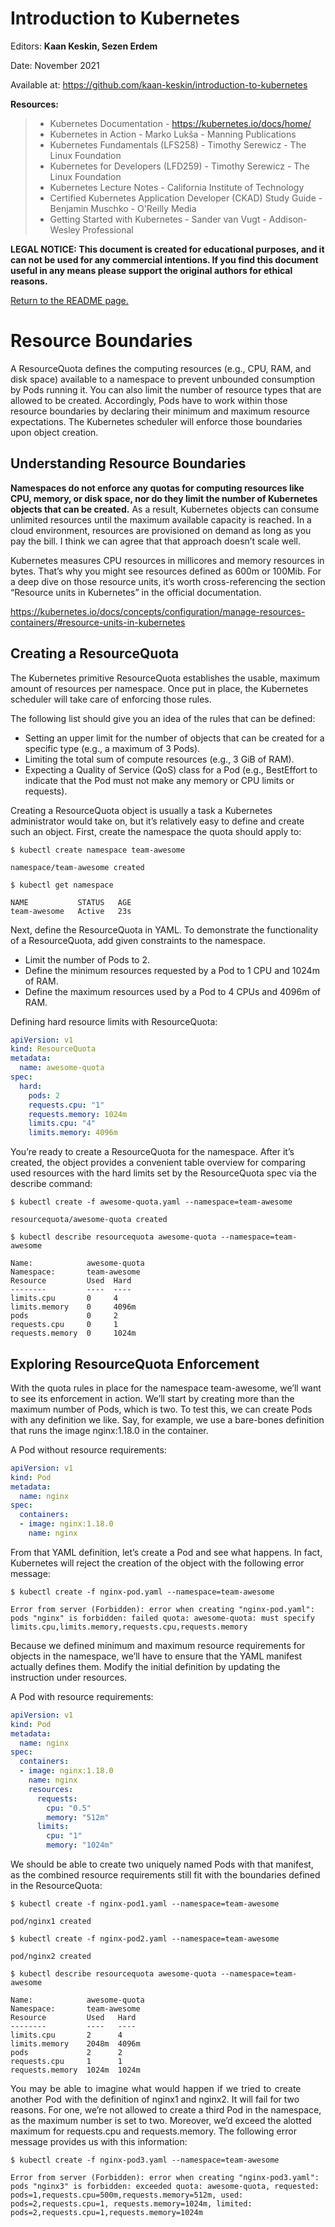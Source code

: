 # Introduction to Kubernetes

Editors: **Kaan Keskin, Sezen Erdem**

Date: November 2021

Available at: https://github.com/kaan-keskin/introduction-to-kubernetes

**Resources:**

> - Kubernetes Documentation - https://kubernetes.io/docs/home/
> - Kubernetes in Action - Marko Lukša - Manning Publications
> - Kubernetes Fundamentals (LFS258) - Timothy Serewicz - The Linux Foundation
> - Kubernetes for Developers (LFD259) - Timothy Serewicz - The Linux Foundation
> - Kubernetes Lecture Notes - California Institute of Technology
> - Certified Kubernetes Application Developer (CKAD) Study Guide - Benjamin Muschko - O'Reilly Media
> - Getting Started with Kubernetes - Sander van Vugt - Addison-Wesley Professional

**LEGAL NOTICE: This document is created for educational purposes, and it can not be used for any commercial intentions. If you find this document useful in any means please support the original authors for ethical reasons.** 

[Return to the README page.](README.md)

# Resource Boundaries

A ResourceQuota defines the computing resources (e.g., CPU, RAM, and disk space) available to a namespace to prevent unbounded consumption by Pods running it. You can also limit the number of resource types that are allowed to be created. Accordingly, Pods have to work within those resource boundaries by declaring their minimum and maximum resource expectations. The Kubernetes scheduler will enforce those boundaries upon object creation.

## Understanding Resource Boundaries

**Namespaces do not enforce any quotas for computing resources like CPU, memory, or disk space, nor do they limit the number of Kubernetes objects that can be created.** As a result, Kubernetes objects can consume unlimited resources until the maximum available capacity is reached. In a cloud environment, resources are provisioned on demand as long as you pay the bill. I think we can agree that that approach doesn’t scale well.

Kubernetes measures CPU resources in millicores and memory resources in bytes. That’s why you might see resources defined as 600m or 100Mib. For a deep dive on those resource units, it’s worth cross-referencing the section “Resource units in Kubernetes” in the official documentation.

https://kubernetes.io/docs/concepts/configuration/manage-resources-containers/#resource-units-in-kubernetes

## Creating a ResourceQuota

The Kubernetes primitive ResourceQuota establishes the usable, maximum amount of resources per namespace. Once put in place, the Kubernetes scheduler will take care of enforcing those rules. 

The following list should give you an idea of the rules that can be defined:
- Setting an upper limit for the number of objects that can be created for a specific type (e.g., a maximum of 3 Pods).
- Limiting the total sum of compute resources (e.g., 3 GiB of RAM).
- Expecting a Quality of Service (QoS) class for a Pod (e.g., BestEffort to indicate that the Pod must not make any memory or CPU limits or requests).

Creating a ResourceQuota object is usually a task a Kubernetes administrator would take on, but it’s relatively easy to define and create such an object. First, create the namespace the quota should apply to:

```shell
$ kubectl create namespace team-awesome

namespace/team-awesome created

$ kubectl get namespace

NAME           STATUS   AGE
team-awesome   Active   23s
```

Next, define the ResourceQuota in YAML. To demonstrate the functionality of a ResourceQuota, add given constraints to the namespace.
- Limit the number of Pods to 2.
- Define the minimum resources requested by a Pod to 1 CPU and 1024m of RAM.
- Define the maximum resources used by a Pod to 4 CPUs and 4096m of RAM.

Defining hard resource limits with ResourceQuota:

```yaml
apiVersion: v1
kind: ResourceQuota
metadata:
  name: awesome-quota
spec:
  hard:
    pods: 2
    requests.cpu: "1"
    requests.memory: 1024m
    limits.cpu: "4"
    limits.memory: 4096m
```

You’re ready to create a ResourceQuota for the namespace. After it’s created, the object provides a convenient table overview for comparing used resources with the hard limits set by the ResourceQuota spec via the describe command:

```shell
$ kubectl create -f awesome-quota.yaml --namespace=team-awesome

resourcequota/awesome-quota created

$ kubectl describe resourcequota awesome-quota --namespace=team-awesome

Name:            awesome-quota
Namespace:       team-awesome
Resource         Used  Hard
--------         ----  ----
limits.cpu       0     4
limits.memory    0     4096m
pods             0     2
requests.cpu     0     1
requests.memory  0     1024m
```

## Exploring ResourceQuota Enforcement

With the quota rules in place for the namespace team-awesome, we’ll want to see its enforcement in action. We’ll start by creating more than the maximum number of Pods, which is two. To test this, we can create Pods with any definition we like. Say, for example, we use a bare-bones definition that runs the image nginx:1.18.0 in the container.

A Pod without resource requirements:

```yaml
apiVersion: v1
kind: Pod
metadata:
  name: nginx
spec:
  containers:
  - image: nginx:1.18.0
    name: nginx
```

From that YAML definition, let’s create a Pod and see what happens. In fact, Kubernetes will reject the creation of the object with the following error message:

```shell
$ kubectl create -f nginx-pod.yaml --namespace=team-awesome

Error from server (Forbidden): error when creating "nginx-pod.yaml": pods "nginx" is forbidden: failed quota: awesome-quota: must specify limits.cpu,limits.memory,requests.cpu,requests.memory
```

Because we defined minimum and maximum resource requirements for objects in the namespace, we’ll have to ensure that the YAML manifest actually defines them. Modify the initial definition by updating the instruction under resources.

A Pod with resource requirements:

```yaml
apiVersion: v1
kind: Pod
metadata:
  name: nginx
spec:
  containers:
  - image: nginx:1.18.0
    name: nginx
    resources:
      requests:
        cpu: "0.5"
        memory: "512m"
      limits:
        cpu: "1"
        memory: "1024m"
```

We should be able to create two uniquely named Pods with that manifest, as the combined resource requirements still fit with the boundaries defined in the ResourceQuota:

```shell
$ kubectl create -f nginx-pod1.yaml --namespace=team-awesome

pod/nginx1 created

$ kubectl create -f nginx-pod2.yaml --namespace=team-awesome

pod/nginx2 created

$ kubectl describe resourcequota awesome-quota --namespace=team-awesome

Name:            awesome-quota
Namespace:       team-awesome
Resource         Used   Hard
--------         ----   ----
limits.cpu       2      4
limits.memory    2048m  4096m
pods             2      2
requests.cpu     1      1
requests.memory  1024m  1024m
```

You  may  be  able  to  imagine  what  would  happen  if  we  tried  to  create  another  Pod  with the definition of nginx1 and nginx2. It will fail for two reasons. For one, we’re not allowed to create a third Pod in the namespace, as the maximum number is set to two. Moreover, we’d exceed the alotted maximum for requests.cpu and requests.memory. The following error message provides us with this information:

```shell
$ kubectl create -f nginx-pod3.yaml --namespace=team-awesome

Error from server (Forbidden): error when creating "nginx-pod3.yaml": pods "nginx3" is forbidden: exceeded quota: awesome-quota, requested: pods=1,requests.cpu=500m,requests.memory=512m, used: pods=2,requests.cpu=1, requests.memory=1024m, limited: pods=2,requests.cpu=1,requests.memory=1024m
```

